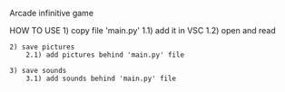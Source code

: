 Arcade infinitive game 

HOW TO USE
    1) copy file 'main.py'
        1.1) add it in VSC
        1.2) open and read
    
    2) save pictures
        2.1) add pictures behind 'main.py' file
     
    3) save sounds
        3.1) add sounds behind 'main.py' file
     
